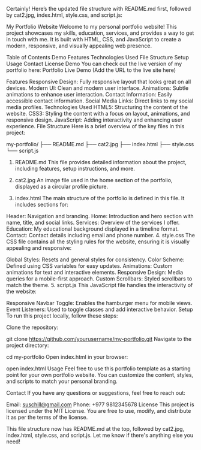 Certainly! Here’s the updated file structure with README.md first, followed by cat2.jpg, index.html, style.css, and script.js:

My Portfolio Website
Welcome to my personal portfolio website! This project showcases my skills, education, services, and provides a way to get in touch with me. It is built with HTML, CSS, and JavaScript to create a modern, responsive, and visually appealing web presence.

Table of Contents
Demo
Features
Technologies Used
File Structure
Setup
Usage
Contact
License
Demo
You can check out the live version of my portfolio here: Portfolio Live Demo
(Add the URL to the live site here)

Features
Responsive Design: Fully responsive layout that looks great on all devices.
Modern UI: Clean and modern user interface.
Animations: Subtle animations to enhance user interaction.
Contact Information: Easily accessible contact information.
Social Media Links: Direct links to my social media profiles.
Technologies Used
HTML5: Structuring the content of the website.
CSS3: Styling the content with a focus on layout, animations, and responsive design.
JavaScript: Adding interactivity and enhancing user experience.
File Structure
Here is a brief overview of the key files in this project:

my-portfolio/
├── README.md
├── cat2.jpg
├── index.html
├── style.css
└── script.js
1. README.md
This file provides detailed information about the project, including features, setup instructions, and more.

2. cat2.jpg
An image file used in the home section of the portfolio, displayed as a circular profile picture.

3. index.html
The main structure of the portfolio is defined in this file. It includes sections for:

Header: Navigation and branding.
Home: Introduction and hero section with name, title, and social links.
Services: Overview of the services I offer.
Education: My educational background displayed in a timeline format.
Contact: Contact details including email and phone number.
4. style.css
The CSS file contains all the styling rules for the website, ensuring it is visually appealing and responsive:

Global Styles: Resets and general styles for consistency.
Color Scheme: Defined using CSS variables for easy updates.
Animations: Custom animations for text and interactive elements.
Responsive Design: Media queries for a mobile-first approach.
Custom Scrollbars: Styled scrollbars to match the theme.
5. script.js
This JavaScript file handles the interactivity of the website:

Responsive Navbar Toggle: Enables the hamburger menu for mobile views.
Event Listeners: Used to toggle classes and add interactive behavior.
Setup
To run this project locally, follow these steps:

Clone the repository:

git clone https://github.com/yourusername/my-portfolio.git
Navigate to the project directory:

cd my-portfolio
Open index.html in your browser:

open index.html
Usage
Feel free to use this portfolio template as a starting point for your own portfolio website. You can customize the content, styles, and scripts to match your personal branding.

Contact
If you have any questions or suggestions, feel free to reach out:

Email: suschill@gmail.com
Phone: +977 9812345678
License
This project is licensed under the MIT License. You are free to use, modify, and distribute it as per the terms of the license.

This file structure now has README.md at the top, followed by cat2.jpg, index.html, style.css, and script.js. Let me know if there's anything else you need!
